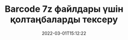 ---
############################# Static ############################
layout: "auto-gen-signature"
date: 2022-03-01T15:12:22
draft: false
operation: Verify
signaturetype: Barcode
fileformat: 7z
productName: Java
lang: kk
productCode: java
otherformats: pdf doc docx docm dot dotm dotx odt ott rtf xls xlsx xlsm xlsb csv ods ots xltx xltm ppt pptx pps ppsx odp otp potx potm pptm ppsm png jpg bmp gif tiff svg webp wmf
breadcrumb: Put Barcode signature on 7z for Java

############################# Head ############################
head_title: "Java арқылы 7z файлдары үшін Barcode қолтаңбаларын тексеру"
head_description: "7z құжаттар мен олардың Barcode қолтаңбаларын тексеру үшін Java кодының бірнеше жолын ғана пайдаланыңыз."

############################# Header ############################
title: "Barcode 7z файлдары үшін қолтаңбаларды тексеру"
description: "Java үшін API 7z құжаттарындағы Barcode қолтаңбаларын тексеру мүмкіндігін береді. 7z құжаттарыңыздың ішіндегі электрондық қолтаңбаларды тексеру тез және оңай орындалуы мүмкін."
bg_image: "https://cms.admin.containerize.com/templates/aspose/App_Themes/V3/images/bg/header1.png"
bg_overlay: false
button:
    enable: true

############################# SubMenu ############################
submenu:
    enable: true

    left:
        img_alt: "GroupDocs.Signature for Java"
        image: "https://cms.admin.containerize.com/templates/groupdocs/images/product-logos/90x90-noborder/groupdocs-signature-java.png"
        product: "GroupDocs.Signature"
        platform: "Java"



############################# About ############################
about:
    enable: true
    title: "Жаңа GroupDocs.Signature for Java API мүмкіндіктерін ашыңыз"
    content: |
        [GroupDocs.Signature for Java](https://products.groupdocs.com/signature/java/) API электрондық қолтаңбаларды пайдалану арқылы көптеген құжаттар пішімдерін өңдеудің кең ауқымын қамтамасыз етеді. Мәтіндер, суреттер, сандық сертификаттар, штрих-кодтар, QR-кодтар, мөрлер немесе метадеректер сияқты сандық қолтаңбаның көптеген түрлеріне қолдау көрсетіледі. Тұтынушылар PDF файлдарында, MS Word құжаттарында, MS Excel жұмыс кітаптарында, MS PowerPoint презентацияларында, Adobe Photoshop файлдарында және әртүрлі кескін пішімдерінде цифрлық қолтаңбаларды қоса, жоя, өңдеу, тексеру немесе іздеуге болады. Қосымша мүмкіндіктер мен параметрлердің таңғажайып саны қол жетімді.
    

############################# Steps ############################
steps:
    enable: true
    title_left: "7z құжатындағы Barcode қолтаңбаларын тексеру жолы"
    content_left: |
        [GroupDocs.Signature for Java](https://products.groupdocs.com/signature/java/) 7z құжаттарында орналастырылған Barcode қолтаңбаларын тексеру сияқты пайдалы мүмкіндіктерді қамтиды. Бұл мүмкіндікті қосымша кодты қолданбай пайдаланыңыз.
        
        * Біріншіден, тексеру қажет құжатқа конструктор параметрінің жолын қамтамасыз ететін Signature класын жасаңыз.
        * Екіншіден, жаңа VerifyOptions нысанын жасаңыз және барлық қажетті сипаттарды орнатыңыз.
        * Соңында, VerifyOptions данасын өткізетін Қолтаңба нысанын тексеру әдісін шақырыңыз.
        * Содан кейін тексеру нәтижелерін өңдеңіз.

    title_right: "Жүйе талаптары"
    content_right: |
        GroupDocs.Signature for Java барлық негізгі платформалар мен операциялық жүйелерде қолдау көрсетеді. Төмендегі кодты орындамас бұрын, жүйеде келесі алғышарттар орнатылғанына көз жеткізіңіз.

        * Операциялық жүйелер: Microsoft Windows, Linux, MacOS
        * Әзірлеу орталары: NetBeans, Intellij IDEA, Eclipse, etc.
        * Java runtime: J2SE 6.0 and above
        * GroupDocs.Signature for Java соңғы нұсқасын [Maven](https://repository.groupdocs.com/webapp/#/artifacts/browse/tree/General/repo/com/groupdocs/groupdocs-signature) ішінен жүктеп алыңыз.
         
    code: |
        ```java    
                
        // Set up input 7z file
        String filePath = "input.7z";

        // Instantiate Signature for input file
        Signature signature = new Signature(filePath);

        //Provide verification options
        BarcodeVerifyOptions options = new BarcodeVerifyOptions();

        // process only specified page 
        options.setPageNumber(2);
        options.setAllPages(false);
        // specify text match type
        options.setMatchType(TextMatchType.Contains);
        // specify text pattern to search
        options.setText("Special signature");
                            
        // Verify document signatures
        VerificationResult result = signature.verify(options);

        //process result
        if (result.isValid())
        {
            //..
        }

        ```

############################# Demos ############################
demos:
    enable: true
    title: "Barcode қолтаңбаларымен тікелей демо арқылы қол қою"
    content: |
       Дәл қазір [GroupDocs.Signature қолданбасы](https://products.groupdocs.app/signature/family) веб-сайтына кіру арқылы 7z файлына әртүрлі электрондық қолтаңбаларды қосыңыз.          

############################# More Formats ############################
more_formats:
    enable: true
    title: "Java арқылы басқа Barcode қолтаңбаларын тексеріңіз"
    content: |
        "Түрлі құжаттарға орналастырылған электрондық қолтаңбаларды тексеру. Төменде көрсетілгендей танымал файл пішіміндегі қолтаңбалардың сапасын тексеріңіз."
    format: 
       
       
back_to_top:
    enable: true
---